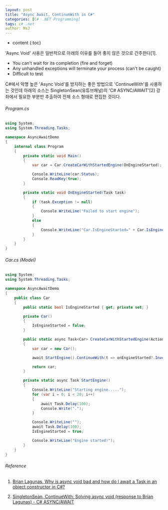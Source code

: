 ```yaml
---
layout: post
title: "Async Await, ContinueWith in C#"
categories: [C#ㆍ.NET Programming]
tags: c# .net
author: MsJ
---
```


* content
{:toc}

'Async Void' 사용은 일반적으로 아래의 이유를 들어 좋지 않은 것으로 간주한다[1].

* You can’t wait for its completion (fire and forget)
* Any unhandled exceptions will terminate your process (can't be caught)
* Difficult to test

C#에서 악명 높은 'Async Void'를 방지하는 좋은 방법으로 'ContinueWith'를 사용하는 것인데 아래의 소스는 SingletonSean(유튜브채널)의 'C# ASYNC/AWAIT'[2] 강좌에서 필요한 부분만 추출하여 전체 소스 형태로 편집한 것이다.

###### Program.cs

```cs
using System;
using System.Threading.Tasks;

namespace AsyncAwaitDemo
{
    internal class Program
    {
        private static void Main()
        {
            var car = Car.CreateCarWithStartedEngine(OnEngineStarted);

            Console.WriteLine(car.Status);
            Console.ReadKey(true);
        }

        private static void OnEngineStarted(Task task)
        {
            if (task.Exception != null)
            {
                Console.WriteLine("Failed to start engine");
            }
            else
            {
                Console.WriteLine("Car.IsEngineStarted=" + Car.IsEngineStarted + ", Done.");
            }
        }
    }
}
```





###### Car.cs (Model)

```cs
using System;
using System.Threading.Tasks;

namespace AsyncAwaitDemo
{
    public class Car
    {
        public static bool IsEngineStarted { get; private set; }

        private Car()
        {
            IsEngineStarted = false;
        }

        public static async Task<Car> CreateCarWithStartedEngine(Action<Task> onEngineStarted)
        {
            var car = new Car();

            await StartEngine().ContinueWith(t => onEngineStarted?.Invoke(t));

            return car;
        }

        private static async Task StartEngine()
        {
            Console.WriteLine("Starting engine.....");
            for (var i = 0; i < 20; i++)
            {
                await Task.Delay(100);
                Console.Write(".");
            }

            Console.WriteLine("");
            await Task.Delay(100);
            IsEngineStarted = true;

            Console.WriteLine("Engine started!");
        }
    }
}
```

###### Reference

1. [Brian Lagunas, Why is async void bad and how do I await a Task in an object constructor in C#?](https://www.youtube.com/watch?v=O1Tx-k4Vao0)

2. [SingletonSean, ContinueWith: Solving async void (response to Brian Lagunas) - C# ASYNC/AWAIT](https://www.youtube.com/watch?v=vYXs--S0Xxo)
